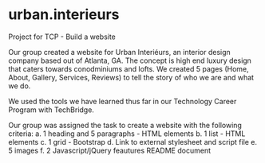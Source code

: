 # urban.interieurs
Project for TCP - Build a website

Our group created a website for Urban Interiéurs, an interior design company based out of Atlanta, GA. The concept is high end luxury design that caters towards conodminiums and lofts. We created 5 pages (Home, About, Gallery, Services, Reviews) to tell the story of who we are and what we do.

We used the tools we have learned thus far in our Technology Career Program with TechBridge.


Our group was assigned the task to create a website with the following criteria:
a. 1 heading and 5 paragraphs - HTML elements
b. 1 list - HTML elements
c. 1 grid - Bootstrap
d. Link to external stylesheet and script file
e. 5 images 
f. 2 Javascript/jQuery feautures
README document
